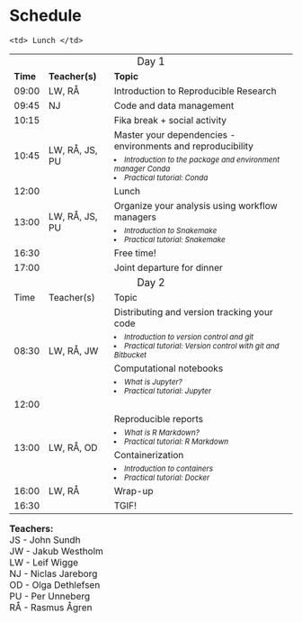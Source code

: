 # Schedule

<table>
  <tr>
    <td colspan="3">
      <font size="4">
      <center> Day 1 </center>
    </td>
  </tr>
    <font size="3">
    <td> <b>Time</b> </td>
    <td> <b>Teacher(s)</b> </td>
    <td> <b>Topic</b> </td>
  </tr>
  <tr>
    <td> 09:00
    <td> LW, RÅ </td>
    <td> Introduction to Reproducible Research </td>
  </tr>
  <tr>
    <td> 09:45 </td>
    <td> NJ </td>
    <td> Code and data management </td>
  </tr>
  <tr>
    <td> 10:15 </td>
    <td> </td>
    <td> Fika break + social activity </td>
  </tr>
  <tr>
    <td rowspan="2"> 10:45 </td>
    <td rowspan="2"> LW, RÅ, JS, PU </td>
    <td> Master your dependencies - environments and reproducibility </td>
  </tr>
  <tr>
    <td>
      <font size="2"><i>
      <li> Introduction to the package and environment manager Conda
      <li> Practical tutorial: Conda
    </td>
  </tr>
  <tr>
    <td> 12:00  </td>
    <td> </td>
    <td> Lunch </td>
  </tr>
  <tr>
    <td rowspan="2"> 13:00 </td>
    <td rowspan="2"> LW, RÅ, JS, PU </td>
    <td> Organize your analysis using workflow managers </td>
  </tr>
  <tr>
    <td>
      <font size="2"><i>
      <li> Introduction to Snakemake
      <li> Practical tutorial: Snakemake
    </td>
  </tr>
  <tr>
    <td> 16:30 </td>
    <td> </td>
    <td> Free time!</td>
  </tr>
  <tr>
    <td> 17:00 </td>
    <td> </td>
    <td> Joint departure for dinner</td>
  </tr>
  <tr>
    <td colspan="3">
      <font size="4">
      <center> Day 2 </center>
    </td>
  </tr>
  <tr>
    <td> Time </td>
    <td> Teacher(s) </td>
    <td> Topic </td>
  </tr>
  <tr>
    <td rowspan="4"> 08:30 </td>
    <td rowspan="4"> LW, RÅ, JW </td>
    <td> Distributing and version tracking your code </td>
  </tr>
  <tr>
    <td>
      <font size="2"><i>
      <li> Introduction to version control and git
      <li> Practical tutorial: Version control with git and Bitbucket
    </td>
  </tr>
  <tr>
    <td> Computational notebooks </td>
  </tr>
  <tr>
    <td>
      <font size="2"><i>
      <li> What is Jupyter?
      <li> Practical tutorial: Jupyter
    </td>
  </tr>
  <tr>
    <td> 12:00<td>  </td>

    <td> Lunch </td>
  </tr>
  <tr>
    <td rowspan="4"> 13:00 </td>
    <td rowspan="4"> LW, RÅ, OD </td>
    <td> Reproducible reports </td>
  </tr>
  <tr>
    <td>
      <font size="2"><i>
      <li> What is R Markdown?
      <li> Practical tutorial: R Markdown
    </td>
  </tr>
  <tr>
    <td> Containerization </td>
  </tr>
  <tr>
    <td>
      <font size="2"><i>
      <li> Introduction to containers
      <li> Practical tutorial: Docker
    </td>
  </tr>
  <tr>
    <td> 16:00 </td>
    <td> LW, RÅ </td>
    <td> Wrap-up </td>
  </tr>
  <tr>
    <td> 16:30 </td>
    <td>  </td>
    <td> TGIF! </td>
  </tr>
</table>

**Teachers:**  
JS - John Sundh  
JW - Jakub Westholm  
LW - Leif Wigge  
NJ - Niclas Jareborg  
OD - Olga Dethlefsen  
PU - Per Unneberg  
RÅ - Rasmus Ågren  
